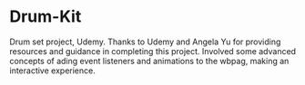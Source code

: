 # Drum-Kit
Drum set project, Udemy.
Thanks to Udemy and Angela Yu for providing resources and guidance in completing this project.
Involved some advanced concepts of ading event listeners and animations to the wbpag, making an interactive experience.
